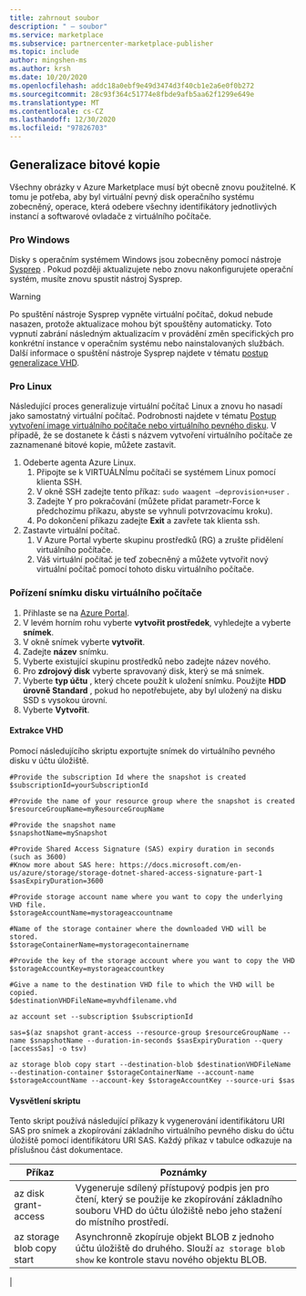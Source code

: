 ```yaml
---
title: zahrnout soubor
description: " – soubor"
ms.service: marketplace
ms.subservice: partnercenter-marketplace-publisher
ms.topic: include
author: mingshen-ms
ms.author: krsh
ms.date: 10/20/2020
ms.openlocfilehash: addc18a0ebf9e49d3474d3f40cb1e2a6e0f0b272
ms.sourcegitcommit: 28c93f364c51774e8fbde9afb5aa62f1299e649e
ms.translationtype: MT
ms.contentlocale: cs-CZ
ms.lasthandoff: 12/30/2020
ms.locfileid: "97826703"
---
```

## <a name="generalize-the-image"></a>Generalizace bitové kopie

Všechny obrázky v Azure Marketplace musí být obecně znovu použitelné. K tomu je potřeba, aby byl virtuální pevný disk operačního systému zobecněný, operace, která odebere všechny identifikátory jednotlivých instancí a softwarové ovladače z virtuálního počítače.

### <a name="for-windows"></a>Pro Windows

Disky s operačním systémem Windows jsou zobecněny pomocí nástroje [Sysprep](/windows-hardware/manufacture/desktop/sysprep--system-preparation--overview) . Pokud později aktualizujete nebo znovu nakonfigurujete operační systém, musíte znovu spustit nástroj Sysprep.

> [!WARNING]
> Po spuštění nástroje Sysprep vypněte virtuální počítač, dokud nebude nasazen, protože aktualizace mohou být spouštěny automaticky. Toto vypnutí zabrání následným aktualizacím v provádění změn specifických pro konkrétní instance v operačním systému nebo nainstalovaných službách. Další informace o spuštění nástroje Sysprep najdete v tématu [postup generalizace VHD](../../virtual-machines/windows/capture-image-resource.md#generalize-the-windows-vm-using-sysprep).

### <a name="for-linux"></a>Pro Linux

Následující proces generalizuje virtuální počítač Linux a znovu ho nasadí jako samostatný virtuální počítač. Podrobnosti najdete v tématu [Postup vytvoření image virtuálního počítače nebo virtuálního pevného disku](../../virtual-machines/linux/capture-image.md). V případě, že se dostanete k části s názvem vytvoření virtuálního počítače ze zaznamenané bitové kopie, můžete zastavit.

1. Odeberte agenta Azure Linux.
    1. Připojte se k VIRTUÁLNÍmu počítači se systémem Linux pomocí klienta SSH.
    2. V okně SSH zadejte tento příkaz: `sudo waagent –deprovision+user` .
    3. Zadejte Y pro pokračování (můžete přidat parametr-Force k předchozímu příkazu, abyste se vyhnuli potvrzovacímu kroku).
    4. Po dokončení příkazu zadejte **Exit** a zavřete tak klienta ssh.
2. Zastavte virtuální počítač.
    1. V Azure Portal vyberte skupinu prostředků (RG) a zrušte přidělení virtuálního počítače.
    2. Váš virtuální počítač je teď zobecněný a můžete vytvořit nový virtuální počítač pomocí tohoto disku virtuálního počítače.

### <a name="take-a-snapshot-of-the-vm-disk"></a>Pořízení snímku disku virtuálního počítače

1. Přihlaste se na [Azure Portal](https://ms.portal.azure.com/).
2. V levém horním rohu vyberte **vytvořit prostředek**, vyhledejte a vyberte **snímek**.
3. V okně snímek vyberte  **vytvořit**.
4. Zadejte **název** snímku.
5. Vyberte existující skupinu prostředků nebo zadejte název nového.
6. Pro **zdrojový disk** vyberte spravovaný disk, který se má snímek.
7. Vyberte **typ účtu** , který chcete použít k uložení snímku. Použijte **HDD úrovně Standard** , pokud ho nepotřebujete, aby byl uložený na disku SSD s vysokou úrovní.
8. Vyberte **Vytvořit**.

#### <a name="extract-the-vhd"></a>Extrakce VHD

Pomocí následujícího skriptu exportujte snímek do virtuálního pevného disku v účtu úložiště.

```azurecli-interactive
#Provide the subscription Id where the snapshot is created
$subscriptionId=yourSubscriptionId

#Provide the name of your resource group where the snapshot is created
$resourceGroupName=myResourceGroupName

#Provide the snapshot name
$snapshotName=mySnapshot

#Provide Shared Access Signature (SAS) expiry duration in seconds (such as 3600)
#Know more about SAS here: https://docs.microsoft.com/en-us/azure/storage/storage-dotnet-shared-access-signature-part-1
$sasExpiryDuration=3600

#Provide storage account name where you want to copy the underlying VHD file. 
$storageAccountName=mystorageaccountname

#Name of the storage container where the downloaded VHD will be stored.
$storageContainerName=mystoragecontainername

#Provide the key of the storage account where you want to copy the VHD 
$storageAccountKey=mystorageaccountkey

#Give a name to the destination VHD file to which the VHD will be copied.
$destinationVHDFileName=myvhdfilename.vhd

az account set --subscription $subscriptionId

sas=$(az snapshot grant-access --resource-group $resourceGroupName --name $snapshotName --duration-in-seconds $sasExpiryDuration --query [accessSas] -o tsv)

az storage blob copy start --destination-blob $destinationVHDFileName --destination-container $storageContainerName --account-name $storageAccountName --account-key $storageAccountKey --source-uri $sas
```

#### <a name="script-explanation"></a>Vysvětlení skriptu

Tento skript používá následující příkazy k vygenerování identifikátoru URI SAS pro snímek a zkopírování základního virtuálního pevného disku do účtu úložiště pomocí identifikátoru URI SAS. Každý příkaz v tabulce odkazuje na příslušnou část dokumentace.

| Příkaz | Poznámky |
| --- | --- |
| az disk grant-access | Vygeneruje sdílený přístupový podpis jen pro čtení, který se použije ke zkopírování základního souboru VHD do účtu úložiště nebo jeho stažení do místního prostředí.
| az storage blob copy start | Asynchronně zkopíruje objekt BLOB z jednoho účtu úložiště do druhého. Slouží `az storage blob show` ke kontrole stavu nového objektu BLOB. |
|
